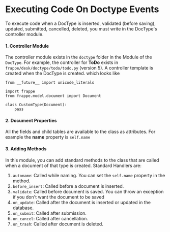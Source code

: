 # Executing Code On Doctype Events

To execute code when a DocType is inserted, validated (before saving), updated, submitted, cancelled, deleted, you must write in the DocType's controller module. 

#### 1. Controller Module

The controller module exists in the `doctype` folder in the Module of the `DocType`. For example, the controller for **ToDo** exists in `frappe/desk/doctype/todo/todo.py` (version 5). A controller template is created when the DocType is created. which looks like

    from __future__ import unicode_literals
    
    import frappe
    from frappe.model.document import Document
    
    class CustomType(Document):
        pass

#### 2. Document Properties

All the fields and child tables are available to the class as attributes. For example the **name** property is `self.name`

#### 3. Adding Methods

In this module, you can add standard methods to the class that are called when a document of that type is created. Standard Handlers are:

1. `autoname`: Called while naming. You can set the `self.name` property in the method.
1. `before_insert`: Called before a document is inserted.
1. `validate`: Called before document is saved. You can throw an exception if you don't want the document to be saved
1. `on_update`: Called after the document is inserted or updated in the database.
1. `on_submit`: Called after submission.
1. `on_cancel`: Called after cancellation.
1. `on_trash`: Called after document is deleted.
